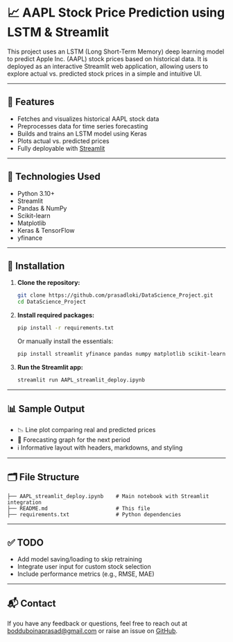 # 📈 AAPL Stock Price Prediction using LSTM & Streamlit

This project uses an LSTM (Long Short-Term Memory) deep learning model to predict Apple Inc. (AAPL) stock prices based on historical data. It is deployed as an interactive Streamlit web application, allowing users to explore actual vs. predicted stock prices in a simple and intuitive UI.

---

## 🚀 Features

- Fetches and visualizes historical AAPL stock data
- Preprocesses data for time series forecasting
- Builds and trains an LSTM model using Keras
- Plots actual vs. predicted prices
- Fully deployable with [Streamlit](https://streamlit.io)

---

## 🧠 Technologies Used

- Python 3.10+
- Streamlit
- Pandas & NumPy
- Scikit-learn
- Matplotlib
- Keras & TensorFlow
- yfinance

---

## 🔧 Installation

1. **Clone the repository:**
   ```bash
   git clone https://github.com/prasadloki/DataScience_Project.git
   cd DataScience_Project
   ```

2. **Install required packages:**
   ```bash
   pip install -r requirements.txt
   ```

   Or manually install the essentials:
   ```bash
   pip install streamlit yfinance pandas numpy matplotlib scikit-learn tensorflow
   ```

3. **Run the Streamlit app:**
   ```bash
   streamlit run AAPL_streamlit_deploy.ipynb
   ```

---

## 📊 Sample Output

- 📉 Line plot comparing real and predicted prices
- 📅 Forecasting graph for the next period
- ℹ️ Informative layout with headers, markdowns, and styling

---

## 🗂️ File Structure

```
├── AAPL_streamlit_deploy.ipynb    # Main notebook with Streamlit integration
├── README.md                      # This file
├── requirements.txt               # Python dependencies
```

---

## ✅ TODO

- Add model saving/loading to skip retraining
- Integrate user input for custom stock selection
- Include performance metrics (e.g., RMSE, MAE)

---

## 📬 Contact

If you have any feedback or questions, feel free to reach out at [bodduboinaprasad@gmail.com](mailto:bodduboinaprasad@gmail.com) or raise an issue on [GitHub](https://github.com/prasadloki/DataScience_Project).
